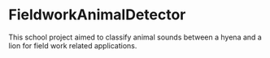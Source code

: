 # FieldworkAnimalDetector
This school project aimed to classify animal sounds between a hyena and a lion for field work related applications.

